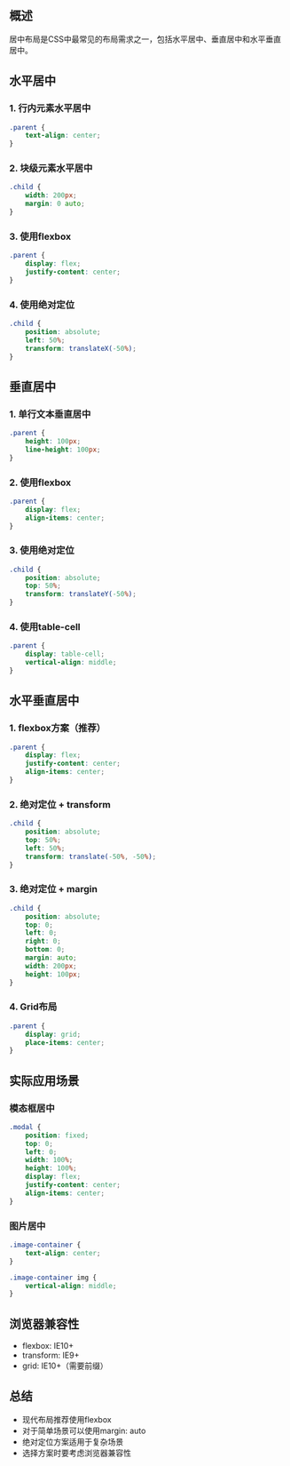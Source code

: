## 概述
居中布局是CSS中最常见的布局需求之一，包括水平居中、垂直居中和水平垂直居中。

## 水平居中

### 1. 行内元素水平居中
```css
.parent {
    text-align: center;
}
```

### 2. 块级元素水平居中
```css
.child {
    width: 200px;
    margin: 0 auto;
}
```

### 3. 使用flexbox
```css
.parent {
    display: flex;
    justify-content: center;
}
```

### 4. 使用绝对定位
```css
.child {
    position: absolute;
    left: 50%;
    transform: translateX(-50%);
}
```

## 垂直居中

### 1. 单行文本垂直居中
```css
.parent {
    height: 100px;
    line-height: 100px;
}
```

### 2. 使用flexbox
```css
.parent {
    display: flex;
    align-items: center;
}
```

### 3. 使用绝对定位
```css
.child {
    position: absolute;
    top: 50%;
    transform: translateY(-50%);
}
```

### 4. 使用table-cell
```css
.parent {
    display: table-cell;
    vertical-align: middle;
}
```

## 水平垂直居中

### 1. flexbox方案（推荐）
```css
.parent {
    display: flex;
    justify-content: center;
    align-items: center;
}
```

### 2. 绝对定位 + transform
```css
.child {
    position: absolute;
    top: 50%;
    left: 50%;
    transform: translate(-50%, -50%);
}
```

### 3. 绝对定位 + margin
```css
.child {
    position: absolute;
    top: 0;
    left: 0;
    right: 0;
    bottom: 0;
    margin: auto;
    width: 200px;
    height: 100px;
}
```

### 4. Grid布局
```css
.parent {
    display: grid;
    place-items: center;
}
```

## 实际应用场景

### 模态框居中
```css
.modal {
    position: fixed;
    top: 0;
    left: 0;
    width: 100%;
    height: 100%;
    display: flex;
    justify-content: center;
    align-items: center;
}
```

### 图片居中
```css
.image-container {
    text-align: center;
}

.image-container img {
    vertical-align: middle;
}
```

## 浏览器兼容性

- flexbox: IE10+
- transform: IE9+
- grid: IE10+（需要前缀）

## 总结

- 现代布局推荐使用flexbox
- 对于简单场景可以使用margin: auto
- 绝对定位方案适用于复杂场景
- 选择方案时要考虑浏览器兼容性